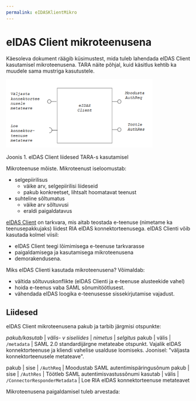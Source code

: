 ```yaml
---
permalink: eIDASKlientMikro
---
```


# eIDAS Client mikroteenusena

Käesoleva dokument räägib küsimustest, mida tuleb lahendada eIDAS Client kasutamisel mikroteenusena. TARA näite põhjal, kuid käsitlus kehtib ka muudele sama mustriga kasutustele.

<img src='img/KlientTARAs.PNG' width='400'>

Joonis 1. eIDAS Client liidesed TARA-s kasutamisel

Mikroteenuse mõiste. Mikroteenust iseloomustab:
- selgepiirilisus
    - väike arv, selgepiirilisi liideseid
    - pakub konkreetset, lihtsalt hoomatavat teenust
- suhteline sõltumatus
    - väike arv sõltuvusi
    - eraldi paigaldatavus

[eIDAS Client](https://github.com/e-gov/eIDAS-Client) on tarkvara, mis aitab teostada e-teenuse (nimetame ka teenusepakkujaks) liidest RIA eIDAS konnektorteenusega. eIDAS Clienti võib kasutada kolmel viisil:
- eIDAS Client teegi lõimimisega e-teenuse tarkvarasse
- paigaldamisega ja kasutamisega mikroteenusena
- demorakendusena.

Miks eIDAS Clienti kasutada mikroteenusena? Võimaldab:
- vältida sõltuvuskonflikte (eIDAS Clienti ja e-teenuse alusteekide vahel)
- hoida e-teenus vaba SAML sõnumitöötlusest.
- vähendada eIDAS loogika e-teenusesse sissekirjutamise vajadust.

## Liidesed

eIDAS Client mikroteenusena pakub ja tarbib järgmisi otspunkte:

_pakub/kasutab_ | _välis- v siseliides_ | _nimetus_ | _selgitus_
pakub | välis | `/metadata` | SAML 2.0 standardijärgne metateabe otspunkt. Vajalik eIDAS konnektorteenuse ja kliendi vahelise usalduse loomiseks. Joonisel: "väljasta konnektorteenusele metateave".

pakub | sise | `/AuthReq` | Moodustab SAML autentimispäringusõnum
pakub | sise | `/AuthRes` | Töötleb SAML autentimisvastussõnumi
kasutab | välis | `/ConnectorResponderMetadata` | Loe RIA eIDAS konnektorteenuse metateavet

Mikroteenusena paigaldamisel tuleb arvestada:




